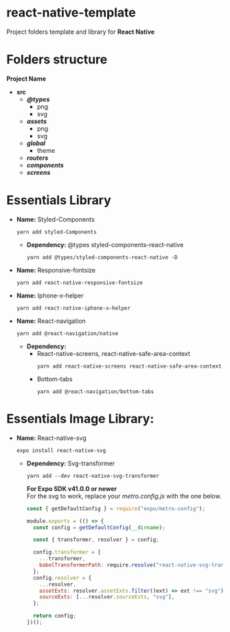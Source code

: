 
# react-native-template

 Project folders template and library for ****React Native****

# Folders structure
**Project Name**
- **src**
	-  ***@types***
		-  png
		- svg
	 - ***assets***
		 -  png
		 - svg
	 - ***global***
	     - theme
	 - ***routers***
	 - ***components***
	 - ***screens***

# Essentials Library

 - **Name:** Styled-Components <pre>`yarn add styled-Components`</pre>
	 - **Dependency:** @types styled-components-react-native <pre>`yarn add @types/styled-components-react-native -D`</pre>
- **Name:** Responsive-fontsize <pre>`yarn add react-native-responsive-fontsize`</pre>
- **Name:** Iphone-x-helper <pre>`yarn add react-native-iphone-x-helper`</pre>
- **Name:** React-navigation <pre>`yarn add @react-navigation/native`</pre>
	- **Dependency:** 
		- React-native-screens, react-native-safe-area-context <pre>`yarn add react-native-screens react-native-safe-area-context`
		- Bottom-tabs <pre>`yarn add @react-navigation/bottom-tabs`</pre>

# Essentials Image Library:

 - **Name:** React-native-svg <pre>`expo install react-native-svg`</pre>
	 - **Dependency:** Svg-transformer <pre>`yarn add --dev react-native-svg-transformer`</pre>
	 **For Expo SDK v41.0.0 or newer**</br>
	 	For the svg to work, replace your *metro.config.js* with the one below.
		```javascript
		const { getDefaultConfig } = require("expo/metro-config");

		module.exports = (() => {
		  const config = getDefaultConfig(__dirname);

		  const { transformer, resolver } = config;

		  config.transformer = {
		    ...transformer,
		    babelTransformerPath: require.resolve("react-native-svg-transformer"),
		  };
		  config.resolver = {
		    ...resolver,
		    assetExts: resolver.assetExts.filter((ext) => ext !== "svg"),
		    sourceExts: [...resolver.sourceExts, "svg"],
		  };

		  return config;
		})();
		```
